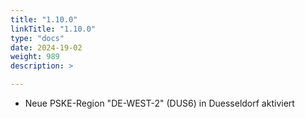 ```yaml
---
title: "1.10.0"
linkTitle: "1.10.0"
type: "docs"
date: 2024-19-02
weight: 989
description: >

---
```


- Neue PSKE-Region "DE-WEST-2" (DUS6) in Duesseldorf aktiviert